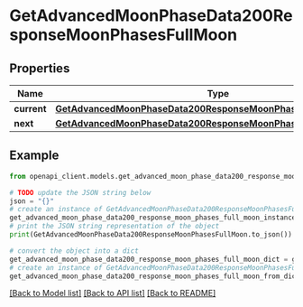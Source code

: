 # GetAdvancedMoonPhaseData200ResponseMoonPhasesFullMoon


## Properties

Name | Type | Description | Notes
------------ | ------------- | ------------- | -------------
**current** | [**GetAdvancedMoonPhaseData200ResponseMoonPhasesFullMoonCurrent**](GetAdvancedMoonPhaseData200ResponseMoonPhasesFullMoonCurrent.md) |  | [optional] 
**next** | [**GetAdvancedMoonPhaseData200ResponseMoonPhasesFullMoonNext**](GetAdvancedMoonPhaseData200ResponseMoonPhasesFullMoonNext.md) |  | [optional] 

## Example

```python
from openapi_client.models.get_advanced_moon_phase_data200_response_moon_phases_full_moon import GetAdvancedMoonPhaseData200ResponseMoonPhasesFullMoon

# TODO update the JSON string below
json = "{}"
# create an instance of GetAdvancedMoonPhaseData200ResponseMoonPhasesFullMoon from a JSON string
get_advanced_moon_phase_data200_response_moon_phases_full_moon_instance = GetAdvancedMoonPhaseData200ResponseMoonPhasesFullMoon.from_json(json)
# print the JSON string representation of the object
print(GetAdvancedMoonPhaseData200ResponseMoonPhasesFullMoon.to_json())

# convert the object into a dict
get_advanced_moon_phase_data200_response_moon_phases_full_moon_dict = get_advanced_moon_phase_data200_response_moon_phases_full_moon_instance.to_dict()
# create an instance of GetAdvancedMoonPhaseData200ResponseMoonPhasesFullMoon from a dict
get_advanced_moon_phase_data200_response_moon_phases_full_moon_from_dict = GetAdvancedMoonPhaseData200ResponseMoonPhasesFullMoon.from_dict(get_advanced_moon_phase_data200_response_moon_phases_full_moon_dict)
```
[[Back to Model list]](../README.md#documentation-for-models) [[Back to API list]](../README.md#documentation-for-api-endpoints) [[Back to README]](../README.md)


